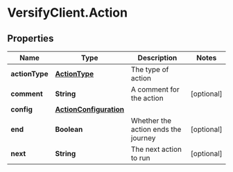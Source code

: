 # VersifyClient.Action

## Properties

Name | Type | Description | Notes
------------ | ------------- | ------------- | -------------
**actionType** | [**ActionType**](ActionType.md) | The type of action | 
**comment** | **String** | A comment for the action | [optional] 
**config** | [**ActionConfiguration**](ActionConfiguration.md) |  | 
**end** | **Boolean** | Whether the action ends the journey | [optional] 
**next** | **String** | The next action to run | [optional] 


